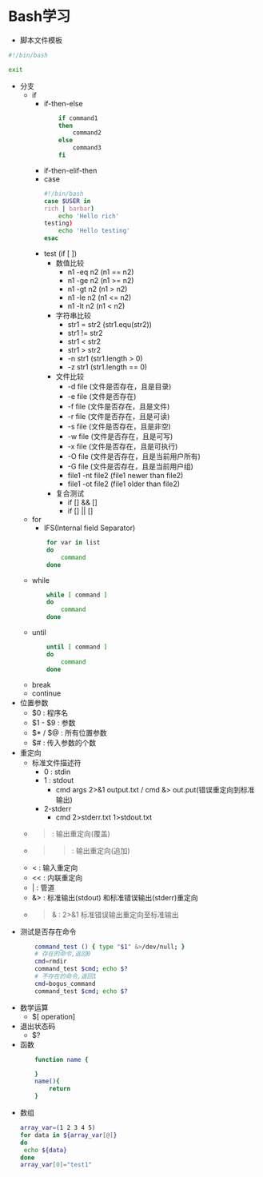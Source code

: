 # Bash学习
- 脚本文件模板
```bash
#!/bin/bash

exit
```
- 分支
    - if
        - if-then-else
            ```bash
                if command1 
                then
                    command2
                else
                    command3
                fi
            ```
        - if-then-elif-then
        - case
            ```bash
            #!/bin/bash
            case $USER in
            rich | barbar)
                echo 'Hello rich'
            testing)
                echo 'Hello testing'
            esac
            ```
        - test (if [ ])
            - 数值比较
                - n1 -eq n2 (n1 == n2)
                - n1 -ge n2 (n1 >= n2)
                - n1 -gt n2 (n1 >  n2)
                - n1 -le n2 (n1 <= n2)
                - n1 -lt n2 (n1 < n2)
            - 字符串比较
                - str1 = str2 (str1.equ(str2))
                - str1 != str2
                - str1 < str2
                - str1 > str2
                - -n str1 (str1.length > 0)
                - -z str1 (str1.length == 0)
            - 文件比较
                - -d file (文件是否存在，且是目录)
                - -e file (文件是否存在)
                - -f file (文件是否存在，且是文件)
                - -r file (文件是否存在，且是可读)
                - -s file (文件是否存在，且是非空)
                - -w file (文件是否存在，且是可写)
                - -x file (文件是否存在，且是可执行)
                - -O file (文件是否存在，且是当前用户所有)
                - -G file (文件是否存在，且是当前用户组)
                - file1 -nt file2 (file1 newer than file2)
                - file1 -ot file2 (file1 older than file2)
            - 复合测试
                - if [] && []
                - if [] || []
    - for
        - IFS(Internal field Separator)
        ```bash
            for var in list
            do
                command
            done
        ```
    - while
        ```bash
            while [ command ]
            do
                command
            done
        ```
    - until
        ```bash
            until [ command ]
            do
                command
            done
        ```
    - break
    - continue
- 位置参数
    - $0 : 程序名
    - $1 - $9 : 参数
    - $* / $@ : 所有位置参数
    - $# : 传入参数的个数
- 重定向
    - 标准文件描述符
        - 0 : stdin
        - 1 : stdout
            - cmd args 2>&1 output.txt / cmd &> out.put(错误重定向到标准输出)
        - 2-stderr
            - cmd 2>stderr.txt 1>stdout.txt
    - > : 输出重定向(覆盖)
    - >> : 输出重定向(追加)
    - < : 输入重定向
    - << : 内联重定向
    - | : 管道
    - &> : 标准输出(stdout) 和标准错误输出(stderr)重定向
    - >& : 2>&1 标准错误输出重定向至标准输出
- 测试是否存在命令
    ```bash
        command_test () { type "$1" &>/dev/null; }
        # 存在的命令,返回0
        cmd=rmdir
        command_test $cmd; echo $?
        # 不存在的命令,返回1
        cmd=bogus_command
        command_test $cmd; echo $?
    ```
- 数学运算
    - $[ operation]
- 退出状态码
    - $?
- 函数
    ```bash
        function name {

        }
        name(){
            return
        }
    ```
- 数组
    ```bash 
    array_var=(1 2 3 4 5)
    for data in ${array_var[@]}
    do
     echo ${data}
    done
    array_var[0]="test1"
    ```